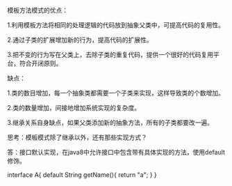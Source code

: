 模板方法模式的优点：

1.利用模板方法将相同的处理逻辑的代码放到抽象父类中，可提高代码的复用性。

2.通过子类的扩展增加新的行为，提高代码的扩展性。

3.把不变的行为写在父类上，去除子类的重复代码，提供一个很好的代码复用平台，符合开闭原则。

缺点：

1.类的数目增加，每一个抽象类都需要一个子类来实现，这样导致类的个数增加。

2.类的数量增加，间接地增加系统实现的复杂度。

3.继承关系自身缺点，如果父类添加新的抽象方法，所有的子类都要改一遍。


思考：模板模式除了继承以外，还有那些实现方式？

答：接口默认实现，在java8中允许接口中包含带有具体实现的方法，使用default修饰。

interface A{
  default String getName(){
      return "a";
    }
}
